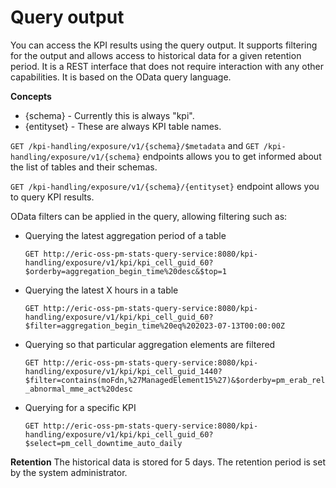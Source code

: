 # Query output

You can access the KPI results using the query output. It supports filtering for the output and allows access to historical data for a given retention period.
It is a REST interface that does not require interaction with any other capabilities.
It is based on the OData query language.

**Concepts**
- {schema} - Currently this is always "kpi".
- {entityset} - These are always KPI table names.

`GET /kpi-handling/exposure/v1/{schema}/$metadata` and
`GET /kpi-handling/exposure/v1/{schema}` endpoints allows you to get informed about the list of tables and their schemas.

`GET /kpi-handling/exposure/v1/{schema}/{entityset}` endpoint allows you to query KPI results.

OData filters can be applied in the query, allowing filtering such as:

- Querying the latest aggregation period of a table

  `GET http://eric-oss-pm-stats-query-service:8080/kpi-handling/exposure/v1/kpi/kpi_cell_guid_60?$orderby=aggregation_begin_time%20desc&$top=1`

- Querying the latest X hours in a table

  `GET http://eric-oss-pm-stats-query-service:8080/kpi-handling/exposure/v1/kpi/kpi_cell_guid_60?$filter=aggregation_begin_time%20eq%202023-07-13T00:00:00Z`

- Querying so that particular aggregation elements are filtered

  `GET http://eric-oss-pm-stats-query-service:8080/kpi-handling/exposure/v1/kpi/kpi_cell_guid_1440?$filter=contains(moFdn,%27ManagedElement15%27)&$orderby=pm_erab_rel_abnormal_mme_act%20desc`

- Querying for a specific KPI

  `GET http://eric-oss-pm-stats-query-service:8080/kpi-handling/exposure/v1/kpi/kpi_cell_guid_60?$select=pm_cell_downtime_auto_daily`

[OpenAPI]: #capabilities/psd-kpi-calculation/psd-kpi-querying-api-guide

**Retention**
The historical data is stored for 5 days. The retention period is set by the system administrator.
